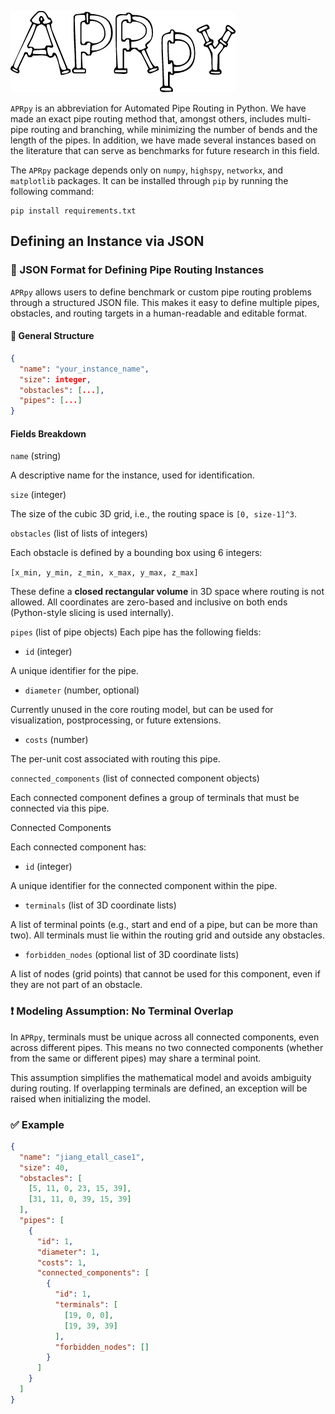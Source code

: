 ![Logo](additional_files/logo.png)

`APRpy` is an abbreviation for Automated Pipe Routing in Python.
We have made an exact pipe routing method that, amongst others, includes multi-pipe routing and branching, while
minimizing the number of bends and the length of the pipes. In addition, we have made several instances based
on the literature that can serve as benchmarks for future research in this field.

The `APRpy` package depends only on `numpy`, `highspy`, `networkx`, and `matplotlib` packages. It can be installed
through `pip` by running the following command:

```
pip install requirements.txt
```
## Defining an Instance via JSON

### 📄 JSON Format for Defining Pipe Routing Instances

`APRpy` allows users to define benchmark or custom pipe routing problems through a structured JSON file. This makes it easy to define multiple pipes, obstacles, and routing targets in a human-readable and editable format.

#### 🔧 General Structure
```json
{
  "name": "your_instance_name",
  "size": integer,
  "obstacles": [...],
  "pipes": [...]
}
```
#### Fields Breakdown
`name` (string)

A descriptive name for the instance, used for identification.

`size` (integer)

The size of the cubic 3D grid, i.e., the routing space is `[0, size-1]^3`.

`obstacles` (list of lists of integers)

Each obstacle is defined by a bounding box using 6 integers:

`[x_min, y_min, z_min, x_max, y_max, z_max]`

These define a **closed rectangular volume** in 3D space where routing is not allowed. All coordinates are zero-based and inclusive on both ends (Python-style slicing is used internally).

`pipes` (list of pipe objects)
Each pipe has the following fields:

- `id` (integer)

A unique identifier for the pipe.

- `diameter` (number, optional)

Currently unused in the core routing model, but can be used for visualization, postprocessing, or future extensions.

- `costs` (number)

The per-unit cost associated with routing this pipe.

`connected_components` (list of connected component objects)

Each connected component defines a group of terminals that must be connected via this pipe.

Connected Components

Each connected component has:

- `id` (integer)

A unique identifier for the connected component within the pipe.

- `terminals` (list of 3D coordinate lists)

A list of terminal points (e.g., start and end of a pipe, but can be more than two). All terminals must lie within the routing grid and outside any obstacles.

- `forbidden_nodes` (optional list of 3D coordinate lists)

A list of nodes (grid points) that cannot be used for this component, even if they are not part of an obstacle.

### ❗ Modeling Assumption: No Terminal Overlap
In `APRpy`, terminals must be unique across all connected components, even across different pipes. This means no two connected components (whether from the same or different pipes) may share a terminal point.

This assumption simplifies the mathematical model and avoids ambiguity during routing. If overlapping terminals are defined, an exception will be raised when initializing the model.

### ✅ Example
```json
{
  "name": "jiang_etall_case1",
  "size": 40,
  "obstacles": [
    [5, 11, 0, 23, 15, 39],
    [31, 11, 0, 39, 15, 39]
  ],
  "pipes": [
    {
      "id": 1,
      "diameter": 1,
      "costs": 1,
      "connected_components": [
        {
          "id": 1,
          "terminals": [
            [19, 0, 0],
            [19, 39, 39]
          ],
          "forbidden_nodes": []
        }
      ]
    }
  ]
}
```